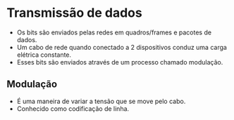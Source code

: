 # Transmissão de dados
 
- Os bits são enviados pelas redes em quadros/frames e pacotes de dados.
- Um cabo de rede quando conectado a 2 dispositivos conduz uma carga elétrica constante.
- Esses bits são enviados através de um processo chamado modulação.
 
## Modulação
- É uma maneira de variar a tensão que se move pelo cabo.
- Conhecido como codificação de linha.